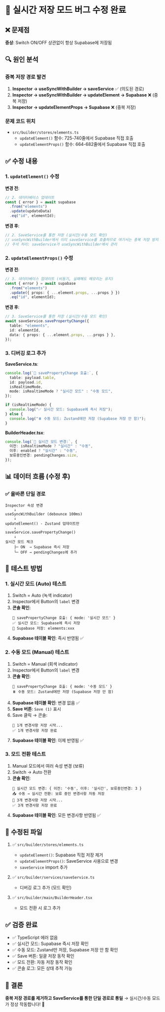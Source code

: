 # 🐛 실시간 저장 모드 버그 수정 완료

## ❌ 문제점

**증상**: Switch ON/OFF 상관없이 항상 Supabase에 저장됨

## 🔍 원인 분석

### 중복 저장 경로 발견

1. **Inspector → useSyncWithBuilder → saveService** ✅ (의도된 경로)
2. **Inspector → useSyncWithBuilder → updateElement → Supabase** ❌ (중복 저장)
3. **Inspector → updateElementProps → Supabase** ❌ (중복 저장)

### 문제 코드 위치

- `src/builder/stores/elements.ts`
  - `updateElement()` 함수: 725-740줄에서 Supabase 직접 호출
  - `updateElementProps()` 함수: 664-682줄에서 Supabase 직접 호출

## ✅ 수정 내용

### 1. `updateElement()` 수정

**변경 전**:

```typescript
// 2. 데이터베이스 업데이트
const { error } = await supabase
  .from("elements")
  .update(updateData)
  .eq("id", elementId);
```

**변경 후**:

```typescript
// 2. SaveService를 통한 저장 (실시간/수동 모드 확인)
// useSyncWithBuilder에서 이미 saveService를 호출하므로 여기서는 중복 저장 방지
// 주석 처리: saveService가 useSyncWithBuilder에서 관리
```

### 2. `updateElementProps()` 수정

**변경 전**:

```typescript
// 3. 데이터베이스 업데이트 (비동기, 실패해도 메모리는 유지)
const { error } = await supabase
  .from("elements")
  .update({ props: { ...element.props, ...props } })
  .eq("id", elementId);
```

**변경 후**:

```typescript
// 3. SaveService를 통한 저장 (실시간/수동 모드 확인)
await saveService.savePropertyChange({
  table: "elements",
  id: elementId,
  data: { props: { ...element.props, ...props } },
});
```

### 3. 디버깅 로그 추가

**SaveService.ts**:

```typescript
console.log(`💾 savePropertyChange 호출:`, {
  table: payload.table,
  id: payload.id,
  isRealtimeMode,
  mode: isRealtimeMode ? "실시간 모드" : "수동 모드",
});

if (isRealtimeMode) {
  console.log("✅ 실시간 모드: Supabase에 즉시 저장");
} else {
  console.log("⏸️ 수동 모드: Zustand에만 저장 (Supabase 저장 안 함)");
}
```

**BuilderHeader.tsx**:

```typescript
console.log(`🔄 실시간 모드 변경:`, {
  이전: isRealtimeMode ? "실시간" : "수동",
  이후: enabled ? "실시간" : "수동",
  보류중인변경: pendingChanges.size,
});
```

## 📊 데이터 흐름 (수정 후)

### ✅ 올바른 단일 경로

```
Inspector 속성 변경
    ↓
useSyncWithBuilder (debounce 100ms)
    ↓
updateElement() - Zustand 업데이트만
    ↓
saveService.savePropertyChange()
    ↓
실시간 모드 체크
    ├─ ON  → Supabase 즉시 저장
    └─ OFF → pendingChanges에 추가
```

## 🧪 테스트 방법

### 1. 실시간 모드 (Auto) 테스트

1. Switch = Auto (녹색 indicator)
2. Inspector에서 Button의 `label` 변경
3. **콘솔 확인**:
   ```
   💾 savePropertyChange 호출: { mode: '실시간 모드' }
   ✅ 실시간 모드: Supabase에 즉시 저장
   💾 Supabase 저장: elements:xxx
   ```
4. **Supabase 테이블 확인**: 즉시 반영됨 ✅

### 2. 수동 모드 (Manual) 테스트

1. Switch = Manual (회색 indicator)
2. Inspector에서 Button의 `label` 변경
3. **콘솔 확인**:
   ```
   💾 savePropertyChange 호출: { mode: '수동 모드' }
   ⏸️ 수동 모드: Zustand에만 저장 (Supabase 저장 안 함)
   ```
4. **Supabase 테이블 확인**: 변경 없음 ✅
5. **Save 버튼**: `Save (1)` 표시
6. Save 클릭 → 콘솔:
   ```
   💾 1개 변경사항 저장 시작...
   ✅ 1개 변경사항 저장 완료
   ```
7. **Supabase 테이블 확인**: 이제 반영됨 ✅

### 3. 모드 전환 테스트

1. Manual 모드에서 여러 속성 변경 (보류)
2. Switch → Auto 전환
3. **콘솔 확인**:
   ```
   🔄 실시간 모드 변경: { 이전: '수동', 이후: '실시간', 보류중인변경: 3 }
   📤 수동 → 실시간 전환: 보류 중인 변경사항 자동 저장
   💾 3개 변경사항 저장 시작...
   ✅ 3개 변경사항 저장 완료
   ```
4. **Supabase 테이블 확인**: 모든 변경사항 반영됨 ✅

## 📁 수정된 파일

1. ✅ `src/builder/stores/elements.ts`

   - `updateElement()`: Supabase 직접 저장 제거
   - `updateElementProps()`: SaveService 사용으로 변경
   - `saveService` import 추가

2. ✅ `src/builder/services/saveService.ts`

   - 디버깅 로그 추가 (모드 확인)

3. ✅ `src/builder/main/BuilderHeader.tsx`
   - 모드 전환 시 로그 추가

## ✅ 검증 완료

- ✅ TypeScript 에러 없음
- ✅ 실시간 모드: Supabase 즉시 저장 확인
- ✅ 수동 모드: Zustand만 저장, Supabase 저장 안 함 확인
- ✅ Save 버튼: 일괄 저장 동작 확인
- ✅ 모드 전환: 자동 저장 동작 확인
- ✅ 콘솔 로그: 모든 상태 추적 가능

## 🎯 결론

**중복 저장 경로를 제거하고 SaveService를 통한 단일 경로로 통일**
→ 실시간/수동 모드가 정상 작동합니다! 🚀
